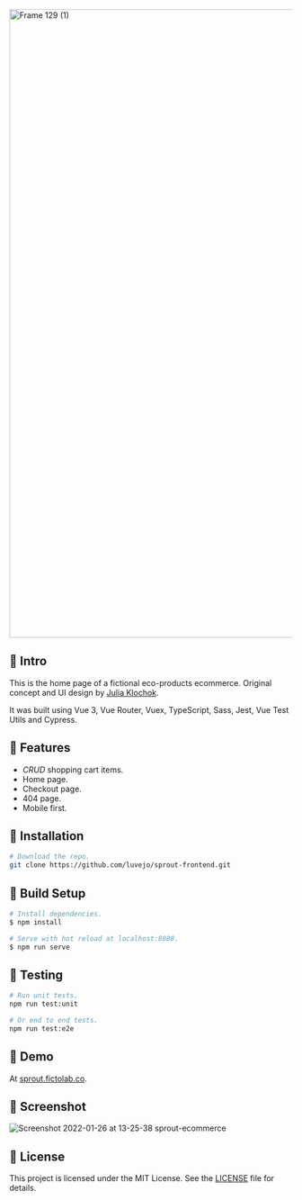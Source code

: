 <img width="1117" alt="Frame 129 (1)" src="https://github.com/luvejo/sprout/assets/16514302/4003abcb-cff6-48bb-a120-14918addb8a8">


## 🌿 Intro

This is the home page of a fictional eco-products ecommerce. Original concept and UI design by [Julia Klochok](https://www.behance.net/klochocheek).

It was built using Vue 3, Vue Router, Vuex, TypeScript, Sass, Jest, Vue Test Utils and Cypress.

## 🌿 Features

- _CRUD_ shopping cart items.  
- Home page.  
- Checkout page.  
- 404 page.  
- Mobile first.  

## 🌿 Installation

```bash
# Download the repo.
git clone https://github.com/luvejo/sprout-frontend.git
```

## 🌿 Build Setup

```bash
# Install dependencies.
$ npm install

# Serve with hot reload at localhost:8080.
$ npm run serve
```

## 🌿 Testing

```bash
# Run unit tests.
npm run test:unit

# Or end to end tests.
npm run test:e2e
```

## 🌿 Demo

At [sprout.fictolab.co](https://sprout.fictolab.co).

## 🌿 Screenshot

![Screenshot 2022-01-26 at 13-25-38 sprout-ecommerce](https://user-images.githubusercontent.com/16514302/153708263-e64bd3e6-f713-4923-823f-8f4ba6a32edf.png)

## 🌿 License

This project is licensed under the MIT License. See the [LICENSE](LICENSE) file for details.
